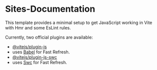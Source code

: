 # Sites-Documentation

This template provides a minimal setup to get JavaScript working in Vite with Hmr and some EsLint rules.

Currently, two official plugins are available:

- [@vitejs/plugin-js](https://github.com/vitejs/vite-plugin-preact/blob/main/packages/plugin-js/Readme.md)
- uses [Babel](https://babeljs.io/) for Fast Refresh.
- [@vitejs/plugin-js-swc](https://github.com/vitejs/vite-plugin-js-swc)
- uses [Swc](https://swc.rs/) for Fast Refresh.